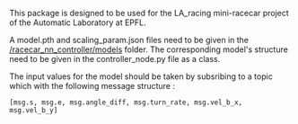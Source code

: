This package is designed to be used for the LA_racing mini-racecar project of the Automatic Laboratory at EPFL. 

A model.pth and scaling_param.json files need to be given in the [/racecar_nn_controller/models](/racecar_nn_controller/models) folder. The corresponding model's structure need to be given in the controller_node.py file as a class.

The input values for the model should be taken by subsribing to a topic which with the following message structure :
```
[msg.s, msg.e, msg.angle_diff, msg.turn_rate, msg.vel_b_x, msg.vel_b_y]
```
